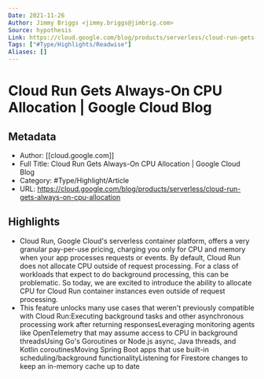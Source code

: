 ```yaml
---
Date: 2021-11-26
Author: Jimmy Briggs <jimmy.briggs@jimbrig.com>
Source: hypothesis
Link: https://cloud.google.com/blog/products/serverless/cloud-run-gets-always-on-cpu-allocation
Tags: ["#Type/Highlights/Readwise"]
Aliases: []
---
```

# Cloud Run Gets Always-On CPU Allocation | Google Cloud Blog

## Metadata
- Author: [[cloud.google.com]]
- Full Title: Cloud Run Gets Always-On CPU Allocation | Google Cloud Blog
- Category: #Type/Highlight/Article
- URL: https://cloud.google.com/blog/products/serverless/cloud-run-gets-always-on-cpu-allocation

## Highlights
- Cloud Run, Google Cloud's serverless container platform, offers a very granular pay-per-use pricing, charging you only for CPU and memory when your app processes requests or events. By default, Cloud Run does not allocate CPU outside of request processing. For a class of workloads that expect to do background processing, this can be problematic. So today, we are excited to introduce the ability to allocate CPU for Cloud Run container instances even outside of request processing.
- This feature unlocks many use cases that weren't previously compatible with Cloud Run:Executing background tasks and other asynchronous processing work after returning responsesLeveraging monitoring agents like OpenTelemetry that may assume access to CPU in background threadsUsing Go's Goroutines or Node.js async, Java threads, and Kotlin coroutinesMoving Spring Boot apps that use built-in scheduling/background functionalityListening for Firestore changes to keep an in-memory cache up to date
